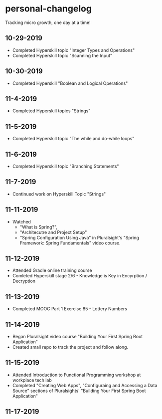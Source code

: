 # personal-changelog
Tracking micro growth, one day at a time!

## 10-29-2019
* Completed Hyperskill topic "Integer Types and Operations"
* Completed Hyperskill topic "Scanning the Input"

## 10-30-2019
* Completed Hyperskill "Boolean and Logical Operations"

## 11-4-2019
* Completed Hyperskill topics "Strings" 

## 11-5-2019
* Completed Hyperskill topic "The while and do-while loops"

## 11-6-2019
* Completed Hyperskill topic "Branching Statements"

## 11-7-2019
*  Continued work on Hyperskill Topic "Strings"

## 11-11-2019
* Watched
  * "What is Spring?",
  * "Architecutre and Project Setup"
  * "Spring Configuration Using Java" 
 in Pluralsight's "Spring Framework: Spring Fundamentals" video course.
 
 ## 11-12-2019
   * Attended Gradle online training course
   * Comleted Hyperskill stage 2/6 - Knowledge is Key in Encyrption / Decryption
   
 ## 11-13-2019
   * Completed MOOC Part 1 Exercise 85 - Lottery Numbers
   
 ## 11-14-2019
   * Began Pluralsight video course "Building Your First Spring Boot Application"
   * Created small repo to track the project and follow along.
   
 ## 11-15-2019
   * Attended Introduction to Functional Programming workshop at workplace tech lab
   * Completed "Creating Web Apps", "Configuraing and Accessing a Data Source" sections of Pluralsights' "Building Your      First Spring Boot Application"
 
## 11-17-2019

